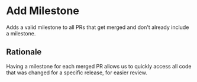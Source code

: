 # Add Milestone

Adds a valid milestone to all PRs that get merged and don't already include a milestone.

## Rationale

Having a milestone for each merged PR allows us to quickly access all code that was changed for a specific release, for easier review.
